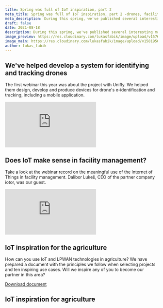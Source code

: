 ```yaml
---
title: Spring was full of IoT inspiration, part 2
meta_title: Spring was full of IoT inspiration, part 2 -drones, facility management, IoT in agriculture
meta_description: During this spring, we've published several interesting materials - webinars, ebooks, blog articles. For today, I have prepared the second part of their summary.
draft: false
date: 2021-08-18
description: During this spring, we've published several interesting materials - webinars, ebooks, blog articles. For today, I have prepared the second part of their summary.
image_preview: https://res.cloudinary.com/lukasfabik/image/upload/v1576055326/blog/bigclown-renamed-hardwario/hardwario.jpg
image_main: https://res.cloudinary.com/lukasfabik/image/upload/v1581950249/blog/wide_placeholder.jpg
author: lukas_fabik
---
```


## We've helped develop a system for identifying and tracking drones

The first webinar this year was about the project with Unifly. We helped them design, develop and produce devices for drone's e-identification and tracking, including a mobile application.

<div class = "video-container">
<iframe src="https://www.youtube.com/embed/1PIXicUXb4w?modestbranding=1&amp;showinfo=0&amp;rel=0&amp;html5=1&amp;widgetid=2" frameborder="0" allow="accelerometer; autoplay; encrypted-media; gyroscope; picture-in-picture" allowfullscreen></iframe>
</div>
 	 	 
## Does IoT make sense in facility management?

Take a look at the webinar record on the meaningful use of the Internet of Things in facility management. Dalibor Lukeš, CEO of the partner company iotor, was our guest.

<div class = "video-container">
<iframe src="https://www.youtube.com/embed/DP12RN9js88?modestbranding=1&amp;showinfo=0&amp;rel=0&amp;html5=1&amp;widgetid=2" frameborder="0" allow="accelerometer; autoplay; encrypted-media; gyroscope; picture-in-picture" allowfullscreen></iframe>
</div>

## IoT inspiration for the agriculture

How can you use IoT and LPWAN technologies in agriculture? We have prepared a document with the principles we follow when selecting projects and ten inspiring use cases. Will we inspire any of you to become our partner in this area?

<a href = "#iot-document" class="getPdf font-lnh24 py-15 px-md-50 d-block d-md-inline-block font-weight-bold font-font2 font-white bg-red" id="click-meeting">Download document</a>

<div id = "downloadCaseStudy" class="modal fade bd-example-modal-lg" tabindex="-1" role="dialog" aria-labelledby="myLargeModalLabel" aria-hidden="true">
    <div class="modal-dialog modal-lg modal-dialog-centered">
          <div class="modal-content">
            <div class="modal-body">
              <div class="container-fluid">
                <div class="row justify-content-center">
                  <div class="col-md-10">
                    <h2 class = "font-30 font-md-42 pt-50 pb-50 font-weight-black text-center" data-toggle="modal" data-target=".bd-example-modal-lg">IoT inspiration for agriculture</h2>
                  </div>
                  <div class="col-md-8 text-center">
                    <script charset="utf-8" type="text/javascript" src="//js.hsforms.net/forms/shell.js"></script>
                    <script>
                      hbspt.forms.create({
                        portalId: "5453210",
                        formId: "22e7a186-0974-409b-8002-fbc235f64f88"
                      });
                    </script>
                  </div>
                </div>
              </div>
            </div>
          </div>
        </div>
    </div>

<script type="text/javascript">
  $('.getPdf').click(function(){
    $('#downloadCaseStudy').modal({
      keyboard: false
    })
  });

</script>
